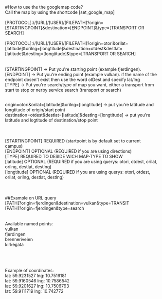#How to use the the googlemap code?
<br />
Call the map by using the shortcode [set_google_map]<br />
<br />
[PROTOCOL]://[URL]/[USER]/[FILEPATH]?origin=[STARTINGPOINT]&destination=[ENDPOINT]&type=[TRANSPORT OR SEARCH]<br />
<br />
[PROTOCOL]://[URL]/[USER]/[FILEPATH]?origin=otori&orilat=[latitude]&orilng=[longtitude]&destination=otdest&destlat=[latitude]&destlng=[longtitude]&type=[TRANSPORT OR SEARCH]<br />
<br />
<br />
[STARTINGPOINT] -> Put you're starting point (example fjerdingen).<br />
[ENDPOINT] -> Put you're ending point (example vulkan). if the name of the endpoint dosen't exist then use the word otDest and specify lat/lng<br />
[TYPE] -> Put you're search/type of map you want, either a transport from start to stop or nerby service search (transport or search)<br />

<br />
origin=otori&orilat=[latitude]&orilng=[longtitude] -> put you're latitude and longtitude of origin/start point<br />
destination=otdest&destlat=[latitude]&destlng=[longtitude] -> put you're latitude and logtitude of destination/stop point<br />
<br />
<br />
<br />
[STARTINGPOINT] REQUIRED (startpoint is by default set to current campus)<br />
[ENDPOINT] OPTIONAL (REQUIRED if you are using directions)<br />
[TYPE] REQUIRED TO DESIDE WICH MAP-TYPE TO SHOW<br />
[latitude] OPTIONAL (REQUIRED if you are using querys: otori, otdest, orilat, orilng, destlat, destlng)<br />
[longtitude] OPTIONAL (REQUIRED if you are using querys: otori, otdest, orilat, orilng, destlat, destlng)<br />
<br />
<br />
<br />
##Example on URL query
<br />
[PATH]?origin=fjerdingen&destination=vulkan&type=TRANSIT<br />
[PATH]?origin=fjerdingen&type=search<br />
<br />
<br />
Available named points:<br />
vulkan<br />
fjerdingen<br />
brenneriveien<br />
kirkegata<br />
<br />
<br />
<br />
<br />
Example of coordinates:<br />
lat: 59.9231527 lng: 10.7516181<br />
lat: 59.9160546 lng: 10.7586542<br />
lat: 59.9201627 lng: 10.7506793<br />
lat: 59.9111719 lng: 10.742772<br />
<br />

